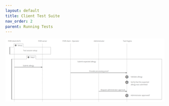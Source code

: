 ```yaml
---
layout: default
title: Client Test Suite
nav_order: 2
parent: Running Tests
---
```



![Client Test case 1: Submit allergy intolerances](assets/images/ts_client.png)